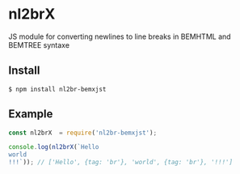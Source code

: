 # nl2brX

JS module for converting newlines to line breaks in BEMHTML and BEMTREE syntaxe

## Install

```
$ npm install nl2br-bemxjst
```
## Example
```javascript
const nl2brX  = require('nl2br-bemxjst');

console.log(nl2brX(`Hello
world
!!!`)); // ['Hello', {tag: 'br'}, 'world', {tag: 'br'}, '!!!']
